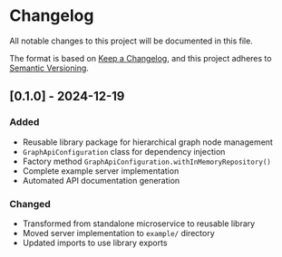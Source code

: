 # Changelog

All notable changes to this project will be documented in this file.

The format is based on [Keep a Changelog](https://keepachangelog.com/en/1.0.0/),
and this project adheres to [Semantic Versioning](https://semver.org/spec/v2.0.0.html).

## [0.1.0] - 2024-12-19

### Added
- Reusable library package for hierarchical graph node management
- `GraphApiConfiguration` class for dependency injection
- Factory method `GraphApiConfiguration.withInMemoryRepository()`
- Complete example server implementation
- Automated API documentation generation

### Changed
- Transformed from standalone microservice to reusable library
- Moved server implementation to `example/` directory
- Updated imports to use library exports 
